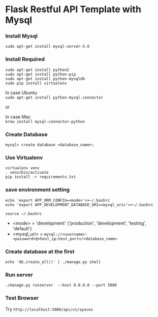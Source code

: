 # Flask Restful API Template with Mysql

### Install Mysql

`sudo apt-get install mysql-server-5.6`


### Install Required

```
sudo apt-get install python2
sudo apt-get install python-pip
sudo apt-get install python-mysqldb
sudo pip install virtualenv
```


In case Ubuntu  
`sudo apt-get install python-mysql.connector`

or 

In case Mac  
`brew install mysql-connector-python`


### Create Database

```
mysql> create database <database_name>;
```

### Use Virtualenv

```
virtualenv venv
. venv/bin/activate
pip install -r requirements.txt
```


### save environment setting

```
echo 'export APP_ORM_CONFIG=<mode>'>>~/.bashrc
echo 'export APP_DEVELOPMENT_DATABASE_URI=<mysql_uri>'>>~/.bashrc

source ~/.bashrc
```
* \<mode\> = 'development' ('production', 'development', 'testing', 'default')
* \<mysql_uri\> = `mysql://<username>:<password>@<host_ip:host_port>/<database_name>`


### Create database at the first

`echo 'db.create_all()' | ./manage.py shell`


### Run server

`./manage.py runserver  --host 0.0.0.0 --port 5000`


### Test Browser

Try `http://localhost:5000/api/v1/spaces`
